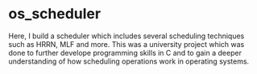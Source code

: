 # os_scheduler
Here, I build a scheduler which includes several scheduling techniques such as HRRN, MLF and more. This was a university project which was done to further develope programming skills in C and to gain a deeper understanding of how scheduling operations work in operating systems.
